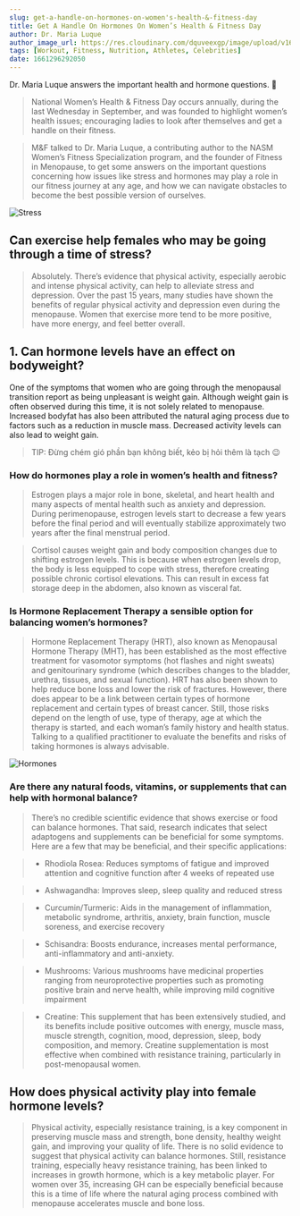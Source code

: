 ```yaml
---
slug: get-a-handle-on-hormones-on-women's-health-&-fitness-day
title: Get A Handle On Hormones On Women’s Health & Fitness Day
author: Dr. Maria Luque
author_image_url: https://res.cloudinary.com/dquveexgp/image/upload/v1664414604/learn-nextjs/z3758809053052_1a9afb5302757034930a39a6d3cba77c_b3vr4d.jpg
tags: [Workout, Fitness, Nutrition, Athletes, Celebrities]
date: 1661296292050
---
```


Dr. Maria Luque answers the important health and hormone questions. 🙂

<!-- truncate-->

> National Women’s Health & Fitness Day occurs annually, during the last Wednesday in September, and was founded to highlight women’s health issues; encouraging ladies to look after themselves and get a handle on their fitness.

> M&F talked to Dr. Maria Luque, a contributing author to the NASM Women’s Fitness Specialization program, and the founder of Fitness in Menopause, to get some answers on the important questions concerning how issues like stress and hormones may play a role in our fitness journey at any age, and how we can navigate obstacles to become the best possible version of ourselves.

![Stress](https://res.cloudinary.com/dquveexgp/image/upload/c_scale,w_829/v1664414883/learn-nextjs/z3758822571133_f29723c99d133ad56cf6f92db6c6f753_sb4d0i.jpg)

## Can exercise help females who may be going through a time of stress?

> Absolutely. There’s evidence that physical activity, especially aerobic and intense physical activity, can help to alleviate stress and depression. Over the past 15 years, many studies have shown the benefits of regular physical activity and depression even during the menopause. Women that exercise more tend to be more positive, have more energy, and feel better overall.

## 1. Can hormone levels have an effect on bodyweight?

One of the symptoms that women who are going through the menopausal transition report as being unpleasant is weight gain. Although weight gain is often observed during this time, it is not solely related to menopause. Increased bodyfat has also been attributed the natural aging process due to factors such as a reduction in muscle mass. Decreased activity levels can also lead to weight gain.

> TIP: Đừng chém gió phần bạn không biết, kẻo bị hỏi thêm là tạch 😉

### How do hormones play a role in women’s health and fitness?

> Estrogen plays a major role in bone, skeletal, and heart health and many aspects of mental health such as anxiety and depression. During perimenopause, estrogen levels start to decrease a few years before the final period and will eventually stabilize approximately two years after the final menstrual period.

> Cortisol causes weight gain and body composition changes due to shifting estrogen levels. This is because when estrogen levels drop, the body is less equipped to cope with stress, therefore creating possible chronic cortisol elevations. This can result in excess fat storage deep in the abdomen, also known as visceral fat.

### Is Hormone Replacement Therapy a sensible option for balancing women’s hormones?

> Hormone Replacement Therapy (HRT), also known as Menopausal Hormone Therapy (MHT), has been established as the most effective treatment for vasomotor symptoms (hot flashes and night sweats) and genitourinary syndrome (which describes changes to the bladder, urethra, tissues, and sexual function). HRT has also been shown to help reduce bone loss and lower the risk of fractures. However, there does appear to be a link between certain types of hormone replacement and certain types of breast cancer. Still, those risks depend on the length of use, type of therapy, age at which the therapy is started, and each woman’s family history and health status. Talking to a qualified practitioner to evaluate the benefits and risks of taking hormones is always advisable.

![Hormones](https://res.cloudinary.com/dquveexgp/image/upload/c_scale,w_801/v1664415524/learn-nextjs/z3758851520625_b3ddcc53117a869912c947f21ee10306_zwrspg.jpg)

### Are there any natural foods, vitamins, or supplements that can help with hormonal balance?

> There’s no credible scientific evidence that shows exercise or food can balance hormones. That said, research indicates that select adaptogens and supplements can be beneficial for some symptoms. Here are a few that may be beneficial, and their specific applications:

> - Rhodiola Rosea: Reduces symptoms of fatigue and improved attention and cognitive function after 4 weeks of repeated use

> - Ashwagandha: Improves sleep, sleep quality and reduced stress

> - Curcumin/Turmeric: Aids in the management of inflammation, metabolic syndrome, arthritis, anxiety, brain function, muscle soreness, and exercise recovery

> - Schisandra: Boosts endurance, increases mental performance, anti-inflammatory and anti-anxiety.

> - Mushrooms: Various mushrooms have medicinal properties ranging from neuroprotective properties such as promoting positive brain and nerve health, while improving mild cognitive impairment

> - Creatine: This supplement that has been extensively studied, and its benefits include positive outcomes with energy, muscle mass, muscle strength, cognition, mood, depression, sleep, body composition, and memory. Creatine supplementation is most effective when combined with resistance training, particularly in post-menopausal women.

## How does physical activity play into female hormone levels?

> Physical activity, especially resistance training, is a key component in preserving muscle mass and strength, bone density, healthy weight gain, and improving your quality of life. There is no solid evidence to suggest that physical activity can balance hormones. Still, resistance training, especially heavy resistance training, has been linked to increases in growth hormone, which is a key metabolic player. For women over 35, increasing GH can be especially beneficial because this is a time of life where the natural aging process combined with menopause accelerates muscle and bone loss.
